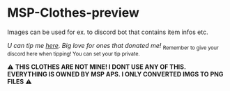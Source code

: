 # MSP-Clothes-preview

Images can be used for ex. to discord bot that contains item infos etc.

*U can tip me [here](https://ko-fi.com/1vexys). Big love for ones that donated me!*
<sub>Remember to give your discord here when tipping! You can set your tip private.</sub>

⚠️ **THIS CLOTHES ARE NOT MINE! I DONT USE ANY OF THIS. EVERYTHING IS OWNED BY MSP APS. I ONLY CONVERTED IMGS TO PNG FILES** ⚠️
